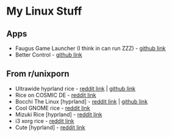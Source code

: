 # My Linux Stuff

## Apps

 - Faugus Game Launcher (I think in can run ZZZ) - [github link](https://github.com/Faugus/faugus-launcher)
 - Better Control - [github link](https://github.com/quantumvoid0/better-control)

## From r/unixporn

- Ultrawide hyprland rice - [reddit link](https://www.reddit.com/r/unixporn/comments/1k8xkgf/hyprland_tiling_and_ultrawide_keeping_it_fresh/) | [github link](https://github.com/SherLock707/hyprland_dot_yadm?tab=readme-ov-file#hyprland-stuff)
 - Rice on COSMIC DE - [reddit link](https://www.reddit.com/r/unixporn/comments/1k0i10o/cosmic_honestly_cosmic_is_cooler_than_i_expected/)
 - Bocchi The Linux [hyprland] - [reddit link](https://www.reddit.com/r/unixporn/comments/1k0inyk/hyprland_bocchi_the_linux/) | [github link](https://github.com/SuperFemboy/Dots-Bocchi)
 - Cool GNOME rice - [reddit link](https://www.reddit.com/r/unixporn/comments/1k1fimm/gnome_basic_setup/)
 - Mizuki Rice [hyprland] - [reddit link](https://www.reddit.com/r/unixporn/comments/1k623qz/hyperland_gtk_matugen_is_so_pretty_and_mizuki_is/)
 - i3 xorg rice - [reddit link](https://www.reddit.com/r/unixporn/comments/1k5b49j/i3_still_using_xorg/)
 - Cute [hyprland] - [reddit link](https://www.reddit.com/r/unixporn/comments/1k4sv22/hyprland/)
